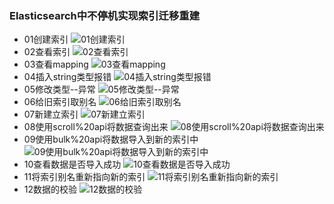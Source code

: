 ### Elasticsearch中不停机实现索引迁移重建
* 01创建索引
![01创建索引](./photos/concept/026.ES中实现Reindex实验（01创建索引）.png)
* 02查看索引
![02查看索引](./photos/concept/027.ES中实现Reindex实验（02查看索引）.png)
* 03查看mapping
![03查看mapping](./photos/concept/028.ES中实现Reindex实验（03查看mapping）.png)
* 04插入string类型报错
![04插入string类型报错](./photos/concept/029.ES中实现Reindex实验（04插入string类型报错）.png)
* 05修改类型--异常
![05修改类型--异常](./photos/concept/030.ES中实现Reindex实验（05修改类型--异常）.png)
* 06给旧索引取别名
![06给旧索引取别名](./photos/concept/031.ES中实现Reindex实验（06给旧索引取别名）.png)
* 07新建立索引
![07新建立索引](./photos/concept/032.ES中实现Reindex实验（07新建立索引）.png)
* 08使用scroll%20api将数据查询出来
![08使用scroll%20api将数据查询出来](./photos/concept/033.ES中实现Reindex实验（08使用scroll%20api将数据查询出来）.png)
* 09使用bulk%20api将数据导入到新的索引中
![09使用bulk%20api将数据导入到新的索引中](./photos/concept/034.ES中实现Reindex实验（09使用bulk%20api将数据导入到新的索引中）.png)
* 10查看数据是否导入成功
![10查看数据是否导入成功](./photos/concept/035.ES中实现Reindex实验（10查看数据是否导入成功）.png)
* 11将索引别名重新指向新的索引
![11将索引别名重新指向新的索引](./photos/concept/036.ES中实现Reindex实验（11将索引别名重新指向新的索引）.png)
* 12数据的校验
![12数据的校验](./photos/concept/037.ES中实现Reindex实验（12数据的校验）.png)